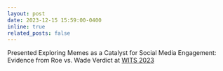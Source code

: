 ```yaml
---
layout: post
date: 2023-12-15 15:59:00-0400
inline: true
related_posts: false
---
```


Presented Exploring Memes as a Catalyst for Social Media Engagement: Evidence from Roe vs. Wade Verdict at [WITS 2023](https://witsconf.org/wits2023-call-for-papers/)
